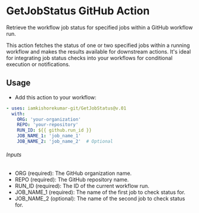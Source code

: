 
# GetJobStatus GitHub Action

Retrieve the workflow job status for specified jobs within a GitHub workflow run.

This action fetches the status of one or two specified jobs within a running workflow and makes the results available for downstream actions. It's ideal for integrating job status checks into your workflows for conditional execution or notifications.

## Usage
- Add this action to your workflow:

```yaml
- uses: iamkishorekumar-git/GetJobStatus@v.01
  with:
    ORG: 'your-organization'
    REPO: 'your-repository'
    RUN_ID: ${{ github.run_id }}
    JOB_NAME_1: 'job_name_1'
    JOB_NAME_2: 'job_name_2'  # Optional

```

###### Inputs
- ORG (required): The GitHub organization name.
- REPO (required): The GitHub repository name.
- RUN_ID (required): The ID of the current workflow run.
- JOB_NAME_1 (required): The name of the first job to check status for.
- JOB_NAME_2 (optional): The name of the second job to check status for.
